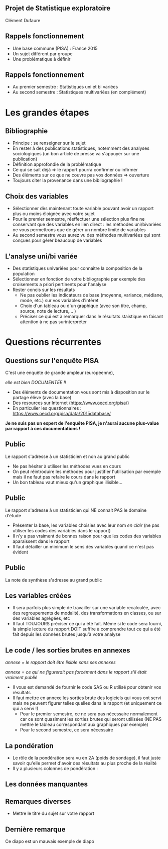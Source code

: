<!-- .slide: class="slide" -->
## Projet de Statistique exploratoire

Clément Dufaure





<!-- .slide: class="slide" -->
## Rappels fonctionnement

- Une base commune (PISA) : France 2015
- Un sujet différent par groupe
- Une problématique à définir





<!-- .slide: class="slide" -->
## Rappels fonctionnement

- Au premier semestre : Statistiques uni et bi variées
- Au second semestre : Statistiques multivariées (en complément)






<!-- .slide: class="slide" -->
# Les grandes étapes






<!-- .slide: class="slide" -->
## Bibliographie 

- Principe : se renseigner sur le sujet
- En rester à des publications statistiques, notemment des analyses sociologiques (un bon article de presse va s'appuyer sur une publication)
- Définition approfondie de la problématique
- Ce qui se sait déjà => le rapport pourra confirmer ou infirmer
- Des éléments sur ce que ne couvre pas vos données => ouverture
- Toujours citer la provenance dans une bibliographie  !






<!-- .slide: class="slide" -->
## Choix des variables

- Sélectionner dès maintenant toute variable pouvant avoir un rapport plus ou moins éloignée avec votre sujet
- Pour le premier semestre, réeffectuer une sélection plus fine ne conservant que des variables en lien direct : les méthodes uni/bivariées ne vous permettrons que de gérer un nombre limité de variables
- Au second semestre vous aurez vu des méthodes multivariées qui sont conçues pour gérer beaucoup de variables






<!-- .slide: class="slide" -->
## L'analyse uni/bi variée

- Des statistiques univariées pour connaitre la composition de la population
- Sélectionner en fonction de votre bibliographie par exemple des croisements a priori pertinents pour l'analyse
- Rester concis sur les résultats
   - Ne pas oublier les indicateurs de base (moyenne, variance, médiane, mode, etc.) sur vos variables d'intêret
   - Choix d'un tableau ou d'un graphique (avec son titre, champ, source, note de lecture,... )
   - Préciser ce qui est à remarquer dans le résultats staistique en faisant attention à ne pas surinterpréter






<!-- .slide: class="slide" -->
# Questions récurrentes






<!-- .slide: class="slide" -->
## Questions sur l'enquête PISA

C'est une enquête de grande ampleur (européenne), 

*elle est bien DOCUMENTÉE !!*

- Des éléments de documentation vous sont mis à disposition sur le partage élève (avec la base)
- Des resources sur Internet (https://www.oecd.org/pisa/)
- En particulier les questionnaires : https://www.oecd.org/pisa/data/2015database/

**Je ne suis pas un expert de l'enquête PISA, je n'aurai aucune plus-value par rapport à ces documentations !**





<!-- .slide: class="slide" -->
## Public

Le rapport s'adresse à un statisticien et non au grand public

- Ne pas hésiter à utiliser les méthodes vues en cours
- On peut réintroduire les méthodes pour justifier l'utilisation par exemple mais il ne faut pas refaire le cours dans le rapport
- Un bon tableau vaut mieux qu'un graphique illisible...






<!-- .slide: class="slide" -->
## Public

Le rapport s'adresse à un statisticien qui NE connait PAS le domaine d'étude

- Présenter la base, les variables choisies avec leur nom *en clair* (ne pas utiliser les codes des variables dans le rapport)
- Il n'y a pas vraiment de bonnes raison pour que les codes des variables aparaissent dans le rapport
- Il faut détailler un minimum le sens des variables quand ce n'est pas évident





<!-- .slide: class="slide" -->
## Public
La note de synthèse s'adresse au grand public





<!-- .slide: class="slide" -->
## Les variables créées

- Il sera parfois plus simple de travailler sur une variable recalculée, avec des regroupements de modalité, des transformations en classes, ou sur des variables agrégées, etc
- Il faut TOUJOURS préciser ce qui a été fait. Même si le code sera fourni, la simple lecture du rapport DOIT suffire à comprendre tout ce qui a été fait depuis les données brutes jusqu'à votre analyse







<!-- .slide: class="slide" -->
## Le code / les sorties brutes en annexes

*annexe = le rapport doit être lisible sans ses annexes*

*annexe = ce qui ne figurerait pas forcément dans le rapport s'il était vraiment publié*

- Il vous est demandé de fournir le code SAS ou R utilisé pour obtenir vos résultats
- Il faut mettre en annexe les sorties brute des logiciels qui vous ont servi mais ne peuvent figurer telles quelles dans le rapport (et uniquement ce qui a servi !)
   - Pour le premier semestre, ce ne sera pas nécessaire normalement car ce sont quasiment les sorties brutes qui seront utilisées (NE PAS mettre le tableau correspondant aux graphiques par exemple)
   - Pour le second semestre, ce sera nécessaire







<!-- .slide: class="slide" -->
## La pondération

- Le rôle de la pondération sera vu en 2A (poids de sondage), il faut juste savoir qu'elle permet d'avoir des résultats au plus proche de la réalité
- Il y a plusieurs colonnes de pondération : 





<!-- .slide: class="slide" -->
## Les données manquantes






<!-- .slide: class="slide" -->
## Remarques diverses
- Mettre le titre du sujet sur votre rapport





<!-- .slide: class="slide" -->
## Dernière remarque
Ce diapo est un mauvais exemple de diapo